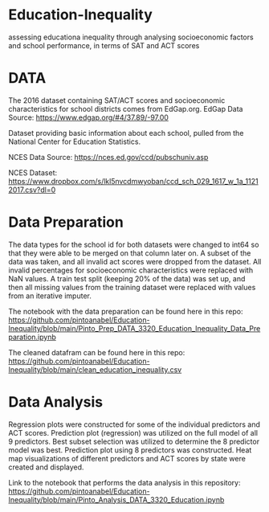 # Education-Inequality
assessing educationa inequality through analysing socioeconomic factors and school performance, in terms of SAT and ACT scores

# DATA

The 2016 dataset containing SAT/ACT scores and socioeconomic characteristics for school districts comes from EdGap.org.
EdGap Data Source: https://www.edgap.org/#4/37.89/-97.00


Dataset providing basic information about each school, pulled from the National Center for Education Statistics.

NCES Data Source: https://nces.ed.gov/ccd/pubschuniv.asp

NCES Dataset: https://www.dropbox.com/s/lkl5nvcdmwyoban/ccd_sch_029_1617_w_1a_11212017.csv?dl=0

# Data Preparation

The data types for the school id for both datasets were changed to int64 so that they were able to be merged on that column later on. A subset of the data was taken, and all invalid act scores were dropped from the dataset. All invalid percentages for socioeconomic characteristics were replaced with NaN values. A train test split (keeping 20% of the data) was set up, and then all missing values from the training dataset were replaced with values from an iterative imputer.

The notebook with the data preparation can be found here in this repo: https://github.com/pintoanabel/Education-Inequality/blob/main/Pinto_Prep_DATA_3320_Education_Inequality_Data_Preparation.ipynb

The cleaned datafram can be found here in this repo: https://github.com/pintoanabel/Education-Inequality/blob/main/clean_education_inequality.csv

# Data Analysis

Regression plots were constructed for some of the individual predictors and ACT scores.
Prediction plot (regression) was utilized on the full model of all 9 predictors.
Best subset selection was utilized to determine the 8 predictor model was best.
Prediction plot using 8 predictors was constructed.
Heat map visualizations of different predictors and ACT scores by state were created and displayed.

Link to the notebook that performs the data analysis in this repository: https://github.com/pintoanabel/Education-Inequality/blob/main/Pinto_Analysis_DATA_3320_Education.ipynb
